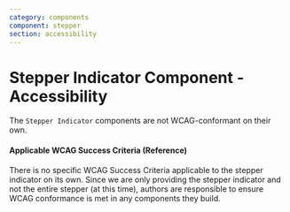 ```yaml
---
category: components
component: stepper
section: accessibility
---
```


# Stepper Indicator Component - Accessibility

The `Stepper Indicator` components are not WCAG-conformant on their own.

#### Applicable WCAG Success Criteria (Reference)

There is no specific WCAG Success Criteria applicable to the stepper indicator on its own. Since we are only providing the stepper indicator and not the entire stepper (at this time), authors are responsible to ensure WCAG conformance is met in any components they build.